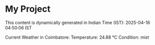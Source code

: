 # My Project

This content is dynamically generated in Indian Time (IST): 2025-04-16 04:50:06 IST


Current Weather in Coimbatore:
Temperature: 24.88 °C
Condition: mist
